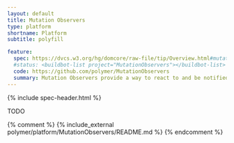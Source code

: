```yaml
---
layout: default
title: Mutation Observers
type: platform
shortname: Platform
subtitle: polyfill

feature:
  spec: https://dvcs.w3.org/hg/domcore/raw-file/tip/Overview.html#mutation-observers
  #status: <buildbot-list project="MutationObservers"></buildbot-list>
  code: https://github.com/polymer/MutationObservers
  summary: Mutation Observers provide a way to react to and be notified of changes in the DOM.
---
```


{% include spec-header.html %}

TODO

{% comment %}
{% include_external polymer/platform/MutationObservers/README.md %}
{% endcomment %}
